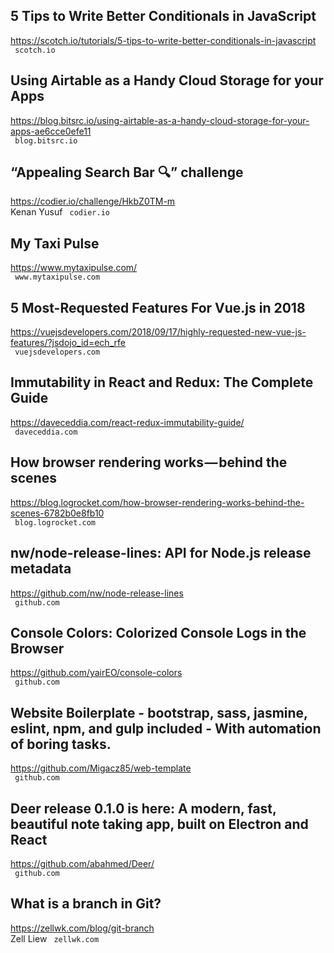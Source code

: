 ## 5 Tips to Write Better Conditionals in JavaScript  
https://scotch.io/tutorials/5-tips-to-write-better-conditionals-in-javascript  
 ` scotch.io`
  

## Using Airtable as a Handy Cloud Storage for your Apps  
https://blog.bitsrc.io/using-airtable-as-a-handy-cloud-storage-for-your-apps-ae6cce0efe11  
 ` blog.bitsrc.io`
  

## “Appealing Search Bar 🔍” challenge  
https://codier.io/challenge/HkbZ0TM-m  
Kenan Yusuf ` codier.io`
  

## My Taxi Pulse  
https://www.mytaxipulse.com/  
 ` www.mytaxipulse.com`
  

## 5 Most-Requested Features For Vue.js in 2018  
https://vuejsdevelopers.com/2018/09/17/highly-requested-new-vue-js-features/?jsdojo_id=ech_rfe  
 ` vuejsdevelopers.com`
  

## Immutability in React and Redux: The Complete Guide  
https://daveceddia.com/react-redux-immutability-guide/  
 ` daveceddia.com`
  

## How browser rendering works — behind the scenes  
https://blog.logrocket.com/how-browser-rendering-works-behind-the-scenes-6782b0e8fb10  
 ` blog.logrocket.com`
  

## nw/node-release-lines: API for Node.js release metadata  
https://github.com/nw/node-release-lines  
 ` github.com`
  

## Console Colors: Colorized Console Logs in the Browser  
https://github.com/yairEO/console-colors  
 ` github.com`
  

## Website Boilerplate - bootstrap, sass, jasmine, eslint, npm, and gulp included - With automation of boring tasks.  
https://github.com/Migacz85/web-template  
 ` github.com`
  

## Deer release 0.1.0 is here: A modern, fast, beautiful note taking app, built on Electron and React  
https://github.com/abahmed/Deer/  
 ` github.com`
  

## What is a branch in Git?  
https://zellwk.com/blog/git-branch  
Zell Liew ` zellwk.com`
  

